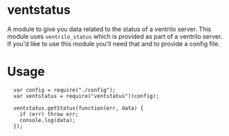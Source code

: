 ventstatus
=========

A module to give you data related to the status of a ventrilo server. This module uses `ventrilo_status` which is provided as part of a ventrilo server. If you'd like to use this module you'll need that and to provide a config file.


Usage
=========

      var config = require("./config");
      var ventstatus = require("ventstatus")(config);
      
      ventstatus.getStatus(function(err, data) {
        if (err) throw err;
        console.log(data);
      });
